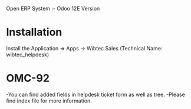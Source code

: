 Open ERP System :- Odoo 12E Version 

Installation 
============
Install the Application => Apps -> Wibtec Sales (Technical Name: wibtec_helpdesk)

OMC-92 
====================
-You can find added fields in helpdesk ticket form as well as tree.
-Please find index file for more information.